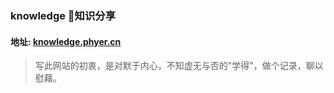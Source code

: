 ### knowledge 📖知识分享
#### 地址: [knowledge.phyer.cn](https://knowledge.phyer.cn)
> 写此网站的初衷，是对默于内心，不知虚无与否的"学得"，做个记录，聊以慰藉。
